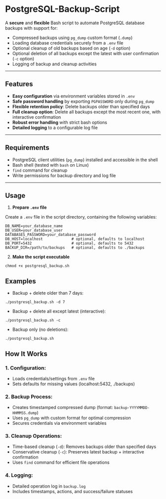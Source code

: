 # PostgreSQL-Backup-Script

A **secure** and **flexible** Bash script to automate PostgreSQL database backups with support for:

- Compressed backups using `pg_dump` custom format (`.dump`)
- Loading database credentials securely from a `.env` file
- Optional cleanup of old backups based on age (`-d` option)
- Optional deletion of all backups except the latest with user confirmation (`-c` option)
- Logging of backup and cleanup activities

---

## Features

- **Easy configuration** via environment variables stored in `.env`
- **Safe password handling** by exporting `PGPASSWORD` only during `pg_dump`
- **Flexible retention policy**: Delete backups older than specified days
- **Full cleanup option**: Delete all backups except the most recent one, with interactive confirmation
- **Robust error handling** with strict bash options
- **Detailed logging** to a configurable log file

---

## Requirements

- PostgreSQL client utilities (`pg_dump`) installed and accessible in the shell
- Bash shell (tested with `bash` on Linux)
- `find` command for cleanup
- Write permissions for backup directory and log file

---

## Usage

1. **Prepare `.env` file**

Create a `.env` file in the script directory, containing the following variables:

```env
DB_NAME=your_database_name
DB_USER=your_database_user
DATABASES_PASSWORD=your_database_password
DB_HOST=localhost             # optional, defaults to localhost
DB_PORT=5432                  # optional, defaults to 5432
BACKUP_DIR=/path/to/backups   # optional, defaults to ./backups
```

2. **Make the script executable**
```
chmod +x postgresql_backup.sh
```

## Examples
- Backup + delete older than 7 days:
```
./postgresql_backup.sh -d 7
```

- Backup + delete all except latest (interactive):
```
./postgresql_backup.sh -c
```

- Backup only (no deletions):
```
./postgresql_backup.sh
```


## How It Works
### 1.  **Configuration**:
  - Loads credentials/settings from `.env` file
  - Sets defaults for missing values (localhost:5432, ./backups)

### 2. **Backup Process**:
  - Creates timestamped compressed dump (format: `backup-YYYYMMDD-HHMMSS.dump`)
  - Uses `pg_dump` with custom format for optimal compression
  - Secures credentials via environment variables

### 3. **Cleanup Operations**:
  - Time-based cleanup (`-d`): Removes backups older than specified days
  - Conservative cleanup (`-c`): Preserves latest backup + interactive confirmation
  - Uses `find` command for efficient file operations

### 4. **Logging**:
  - Detailed operation log in `backup.log`
  - Includes timestamps, actions, and success/failure statuses
